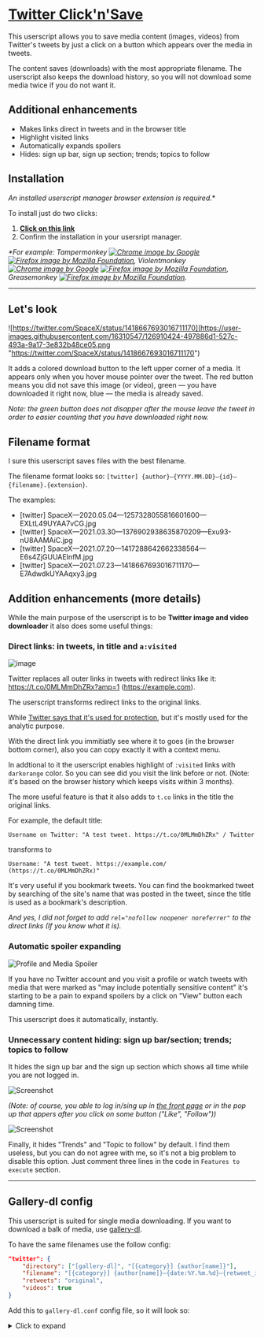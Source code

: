 # [Twitter Click'n'Save](https://github.com/AlttiRi/twitter-click-and-save#twitter-clicknsave)

This userscript allows you to save media content (images, videos) from Twitter's tweets by just a click on a button which appears over the media in tweets.

The content saves (downloads) with the most appropriate filename. The userscript also keeps the download history, so you will not download some media twice if you do not want it. 

## Additional enhancements
- Makes links direct in tweets and in the browser title
- Highlight visited links
- Automatically expands spoilers
- Hides: sign up bar, sign up section; trends; topics to follow

## Installation

_An installed userscript manager browser extension is required._*

To install just do two clicks:

1. **[Click on this link](https://github.com/AlttiRi/twitter-click-and-save/raw/master/twitter-click-and-save.user.js)**
2. Confirm the installation in your usersript manager.

_*For example: Tampermonkey
[![Chrome image by Google](https://camo.githubusercontent.com/bae47ea3643e2620e4cb40abcb8a9889d4f8c2719232de1e0bd185da0d55a466/68747470733a2f2f69636f6e732e69636f6e617263686976652e636f6d2f69636f6e732f676f6f676c652f6368726f6d652f32342f476f6f676c652d4368726f6d652d69636f6e2e706e67 "Download Tampermonkey for a Chromium based browser")](https://chrome.google.com/webstore/detail/tampermonkey/dhdgffkkebhmkfjojejmpbldmpobfkfo)
[![Firefox image by Mozilla Foundation](https://camo.githubusercontent.com/4bd792755387276114a3bb4c063c99c0efa29fdca0da7be0638ca9fc9fb0ec59/68747470733a2f2f69636f6e732e69636f6e617263686976652e636f6d2f69636f6e732f6361726c6f736a6a2f6d6f7a696c6c612f32342f46697265666f782d69636f6e2e706e67 "Download Tampermonkey for Firefox")](https://addons.mozilla.org/firefox/addon/tampermonkey/),
Violentmonkey
[![Chrome image by Google](https://camo.githubusercontent.com/bae47ea3643e2620e4cb40abcb8a9889d4f8c2719232de1e0bd185da0d55a466/68747470733a2f2f69636f6e732e69636f6e617263686976652e636f6d2f69636f6e732f676f6f676c652f6368726f6d652f32342f476f6f676c652d4368726f6d652d69636f6e2e706e67 "Download Violentmonkey for a Chromium based browser")](https://chrome.google.com/webstore/detail/violentmonkey/jinjaccalgkegednnccohejagnlnfdag)
[![Firefox image by Mozilla Foundation](https://camo.githubusercontent.com/4bd792755387276114a3bb4c063c99c0efa29fdca0da7be0638ca9fc9fb0ec59/68747470733a2f2f69636f6e732e69636f6e617263686976652e636f6d2f69636f6e732f6361726c6f736a6a2f6d6f7a696c6c612f32342f46697265666f782d69636f6e2e706e67 "Download Violentmonkey for Firefox")](https://addons.mozilla.org/firefox/addon/violentmonkey/), 
Greasemonkey
[![Firefox image by Mozilla Foundation](https://camo.githubusercontent.com/4bd792755387276114a3bb4c063c99c0efa29fdca0da7be0638ca9fc9fb0ec59/68747470733a2f2f69636f6e732e69636f6e617263686976652e636f6d2f69636f6e732f6361726c6f736a6a2f6d6f7a696c6c612f32342f46697265666f782d69636f6e2e706e67 "Download Greasemonkey for Firefox")](https://addons.mozilla.org/firefox/addon/greasemonkey/)._

---

## Let's look

![https://twitter.com/SpaceX/status/1418667693016711170](https://user-images.githubusercontent.com/16310547/126910424-497886d1-527c-493a-9a17-3e832b48ce05.png "https://twitter.com/SpaceX/status/1418667693016711170")

It adds a colored download button to the left upper corner of a media. It appears only when you hover mouse pointer over the tweet.
The red button means you did not save this image (or video), green — you have downloaded it right now, blue — the media is already saved.

_Note: the green button does not disapper after the mouse leave the tweet in order to easier counting that you have downloaded right now._

## Filename format

I sure this userscript saves files with the best filename.

The filename format looks so: `[twitter] {author}—{YYYY.MM.DD}—{id}—{filename}.{extension}`.

The examples:
- [twitter] SpaceX—2020.05.04—1257328055816601600—EXLtL49UYAA7vCG.jpg
- [twitter] SpaceX—2021.03.30—1376902938635870209—Exu93-nU8AAMAiC.jpg
- [twitter] SpaceX—2021.07.20—1417288642662338564—E6s4ZjGUUAEInfM.jpg
- [twitter] SpaceX—2021.07.23—1418667693016711170—E7AdwdkUYAAqxy3.jpg

## Addition enhancements (more details)

While the main purpose of the userscript is to be **Twitter image and video downloader** it also does some useful things:

### Direct links: in tweets, in title and `a:visited` 

![image](https://user-images.githubusercontent.com/16310547/126907767-49141217-7c43-470e-b5ea-ad0cdc6979fe.png)

Twitter replaces all outer links in tweets with redirect links like it: https://t.co/0MLMmDhZRx?amp=1 (https://example.com).

The userscript transforms redirect links to the original links.

While [Twitter says that it's used for protection](https://developer.twitter.com/en/docs/tco), but it's mostly used for the analytic purpose. 

With the direct link you immitiatly see where it to goes (in the browser bottom corner), also you can copy exactly it with a context menu.

In addtional to it the userscript enables highlight of `:visited` links with `darkorange` color. So you can see did you visit the link before or not. (Note: it's based on the browser history which keeps visits within 3 months).

The more useful feature is that it also adds to `t.co` links in the title the original links.

For example, the default title: 

`Username on Twitter: "A test tweet. https://t.co/0MLMmDhZRx" / Twitter` 

transforms to

`Username: "A test tweet. https://example.com/ (https://t.co/0MLMmDhZRx)"`

It's very useful if you bookmark tweets. You can find the bookmarked tweet by searching of the site's name that was posted in the tweet, since the title is used as a bookmark's description.

_And yes, I did not forget to add `rel="nofollow noopener noreferrer"` to the direct links (If you know what it is)._


### Automatic spoiler expanding

![Profile and Media Spoiler](https://user-images.githubusercontent.com/16310547/126909041-ad6cb522-a44f-49b6-992d-873bbd77ae8e.png)


If you have no Twitter account and you visit a profile or watch tweets with media that were marked as "may include potentially sensitive content" it's starting to be a pain to expand spoilers by a click on "View" button each damning time.

This userscript does it automatically, instantly.


### Unnecessary content hiding: sign up bar/section; trends; topics to follow

It hides the sign up bar and the sign up section which shows all time while you are not logged in.

![Screenshot](https://user-images.githubusercontent.com/16310547/126911788-1cf9ec76-a415-49d2-9428-4f8a7ae1ca7d.png)

_(Note: of course, you able to log in/sing up in [the front page](https://twitter.com/) or in the pop up that appers after you click on some button ("Like", "Follow"))_

![Screenshot](https://user-images.githubusercontent.com/16310547/126912048-5efa30be-db76-4b7e-bd4a-7dc9d0dddb11.png)

Finally, it hides "Trends" and "Topic to follow" by default. I find them useless, but you can do not agree with me, so it's not a big problem to disable this option. Just comment three lines in the code in `Features to execute` section.

---

## Gallery-dl config
This userscript is suited for single media downloading. If you want to download a balk of media, use [gallery-dl](https://github.com/mikf/gallery-dl).

To have the same filenames use the follow config:
```json
"twitter": {
    "directory": ["[gallery-dl]", "[{category}] {author[name]}"],
    "filename": "[{category}] {author[name]}—{date:%Y.%m.%d}—{retweet_id|tweet_id}—{filename}.{extension}",
    "retweets": "original",
    "videos": true
}
```

Add this to `gallery-dl.conf` config file, so it will look so:
<details>
  <summary>Click to expand</summary>
  
```json
{
  "extractor": {    
    "reddit": {
      "...": "..."
    },
    
    "twitter": {
      "directory": ["[gallery-dl]", "[{category}] {author[name]}"],
      "filename": "[{category}] {author[name]}—{date:%Y.%m.%d}—{retweet_id|tweet_id}—{filename}.{extension}",
      "retweets": "original",
      "videos": true
    },
    
    "tumblr": {
      "...": "...",
      "...": "..."
    }
  }
}
```
_Do not forget to add a comma (`,`) if you put this in the middle of the json file._

</details>
